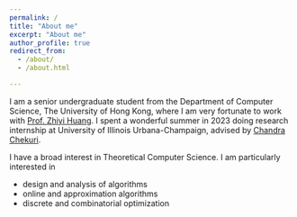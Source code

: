 ```yaml
---
permalink: /
title: "About me"
excerpt: "About me"
author_profile: true
redirect_from: 
  - /about/
  - /about.html

---
```


I am a senior undergraduate student from the Department of Computer Science, The University of Hong Kong, where I am very fortunate to work with [Prof. Zhiyi Huang](https://i.cs.hku.hk/~zhiyi/). I spent a wonderful summer in 2023 doing research internship at University of Illinois Urbana-Champaign, advised by [Chandra Chekuri](https://chekuri.cs.illinois.edu/).



I have a broad interest in Theoretical Computer Science. I am particularly interested in

- design and analysis of algorithms
- online and approximation algorithms
- discrete and combinatorial optimization
